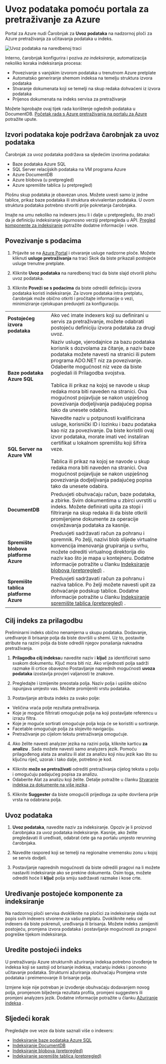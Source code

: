 <properties
    pageTitle="Uvoz podataka Azure pretraživanje pomoću indexers na portalu za Azure | Microsoft Azure | Servis za pretraživanje glavnom računalu oblaka"
    description="Koristite Azure Čarobnjak za pretraživanje uvoz podataka na portalu za Azure pretraživanja radi indeksiranja podatke iz blobova platforme Azure prostora za pohranu, stroage tablice, SQL baze podataka i SQL Server na Azure VMs."
    services="search"
    documentationCenter=""
    authors="HeidiSteen"
    manager="jhubbard"
    editor=""
    tags="Azure Portal"/>

<tags
    ms.service="search"
    ms.devlang="na"
    ms.workload="search"
    ms.topic="get-started-article"
    ms.tgt_pltfrm="na"
    ms.date="08/29/2016"
    ms.author="heidist"/>

# <a name="import-data-to-azure-search-using-the-portal"></a>Uvoz podataka pomoću portala za pretraživanje za Azure

Portal za Azure nudi Čarobnjak za **Uvoz podataka** na nadzornoj ploči za Azure pretraživanja za učitavanja podataka u indeks. 

  ![Uvoz podataka na naredbenoj traci][1]

Interno, čarobnjak konfigurira i poziva *za indeksiranje*, automatizacija nekoliko koraka indeksiranja procesa: 

- Povezivanje s vanjskim izvorom podataka u trenutnom Azure pretplate
- Automatsko generiranje shemom indeksa na temelju struktura izvora podataka
- Stvaranje dokumenata koji se temelji na skup redaka dohvaćeni iz izvora podataka
- Prijenos dokumenata na indeks servisa za pretraživanje

Možete Isprobajte ovaj tijek rada korištenje oglednih podataka u DocumentDB. [Početak rada s Azure pretraživanja na portalu za Azure](search-get-started-portal.md) potražite upute.

## <a name="data-sources-supported-by-the-import-data-wizard"></a>Izvori podataka koje podržava čarobnjak za uvoz podataka

Čarobnjak za uvoz podataka podržava sa sljedećim izvorima podataka: 

- Baze podataka Azure SQL
- SQL Server relacijskih podataka na VM programa Azure
- Azure DocumentDB
- Azure blobova (u pretpregled)
- Azure spremište tablica (u pretpregled)

Plošnu skup podataka je obavezan unos. Možete uvesti samo iz jedne tablice, prikaz baze podataka ili struktura ekvivalentan podataka. U ovom struktura podataka potrebno stvoriti prije pokretanja čarobnjaka.

Imajte na umu nekoliko na indexers jesu li i dalje u pretpregledu, što znači da je definiciju indeksiranje sigurnosno verziji pretpregleda u API. [Pregled komponente za indeksiranje](search-indexer-overview.md) potražite dodatne informacije i veze.

## <a name="connect-to-your-data"></a>Povezivanje s podacima

1. Prijavite se na [Azure Portal](https://portal.azure.com) i otvaranje usluge nadzorne ploče. Možete kliknuti **usluge pretraživanja** na traci Skok da biste prikazali postojeće usluge trenutne pretplate. 

2. Kliknite **Uvoz podataka** na naredbenoj traci da biste slajd otvorili plohu uvoz podataka.  

3. Kliknite **Poveži se s podacima** da biste odredili definiciju izvora podataka koristi indeksiranje. Za izvore podataka intra pretplatu, čarobnjak može obično otkriti i pročitajte informacije o vezi, minimiziranje cjelokupan preduvjeti za konfiguraciju.

| | |
|--------|------------|
|**Postojećeg izvora podataka** | Ako već imate indexers koji su definirani u servis za pretraživanje, možete odabrati postojeću definiciju izvora podataka za drugi uvoz.|
|**Baze podataka Azure SQL** | Naziv usluge, vjerodajnice za bazu podataka korisnik s dozvolama za čitanje, a naziv baze podataka možete navesti na stranici ili putem programa ADO.NET niz za povezivanje. Odaberite mogućnost niz veze da biste pogledali ili Prilagodba svojstva. <br/><br/>Tablica ili prikaz na kojoj se navode u skup redaka mora biti naveden na stranici. Ova mogućnost pojavljuje se nakon uspješnog povezivanja dodjeljivanja padajućeg popisa tako da unesete odabira.|
|**SQL Server na Azure VM** | Navedite naziv u potpunosti kvalificirana usluge, korisnički ID i lozinku i bazu podataka kao niz za povezivanje. Da biste koristili ovaj izvor podataka, morate imati već instaliran certifikat u lokalnom spremištu koji šifrira veze. <br/><br/>Tablica ili prikaz na kojoj se navode u skup redaka mora biti naveden na stranici. Ova mogućnost pojavljuje se nakon uspješnog povezivanja dodjeljivanja padajućeg popisa tako da unesete odabira.
|**DocumentDB** |Preduvjeti obuhvaćaju račun, baze podataka, a zbirke. Svim dokumentima u zbirci uvrstiti u indeks. Možete definirati upita za stopi i filtriranje na skup redaka ili da biste otkrili promijenjene dokumente za operacije osvježavanja podataka za kasnije.|
|**Spremište blobova platforme Azure** | Preduvjeti sadržavati račun za pohranu i spremnik. Po želji, nazivi blob slijede virtualne konvencija imenovanja grupiranja u svrhu, možete odrediti virtualnog direktorija dio naziv kao što je mapa u kontejneru. Dodatne informacije potražite u članku [Indeksiranje blobova (pretpregled)](search-howto-indexing-azure-blob-storage.md) . |
|**Spremište tablica platforme Azure** | Preduvjeti sadržavati račun za pohranu i naziva tablice. Po želji možete navesti upit za dohvaćanje podskup tablice. Dodatne informacije potražite u članku [Indeksiranje spremište tablica (pretpregled)](search-howto-indexing-azure-tables.md) . |

## <a name="customize-target-index"></a>Cilj indeks za prilagodbu

Preliminarni indeks obično nenamjerna u skupu podataka. Dodavanje, uređivanje ili brisanje polja da biste dovršili u shemi. Uz to, postavite atribute na razini polja da biste odredili njegov ponašanja naknadna pretraživanja.

1. **Prilagodba cilj indeksa**u navedite naziv i **ključ** za identificirati samo svakom dokumentu. Ključ mora biti niz. Ako vrijednosti polja sadrži razmake ili crtice obavezno Postavljanje naprednih mogućnosti **uvoza podataka** izostavlja provjeri valjanosti te znakove.

2. Pregledajte i izmijenite preostala polja. Naziv polja i upišite obično ispunjava umjesto vas. Možete promijeniti vrstu podataka.

3. Postavljanje atributa indeks za svako polje:

 - Veličina vraća polje rezultata pretraživanja.
 - Koje je moguće filtrirati omogućuje polja na koji postavljate referencu u izrazu filtra.
 - Koje je moguće sortirati omogućuje polja koja će se koristiti u sortiranje.
 - Facetable omogućuje polja za slojevito navigaciju.
 - Pretraživanje po cijelom tekstu pretraživanja omogućuje.
  
4. Ako želite navesti analyzer jezika na razini polja, kliknite karticu **za analizu** . Sada možete navesti samo analyzers jezik. Pomoću prilagođenog alata za analizu ili alat za analizu koji nisu jezik kao što su ključnu riječ, uzorak i tako dalje, potrebno je kod.

 - Kliknite **može se pretraživati** odrediti pretraživanja cijelog teksta u polju i omogućuju padajućeg popisa za analizu.
 - Odaberite Alat za analizu koji želite. Detalje potražite u članku [Stvaranje indeksa za dokumente na više jezika](search-language-support.md) .

5. Kliknite **Suggester** da biste omogućili prijedloga za upite dovršena prije vrsta na odabrana polja.


## <a name="import-your-data"></a>Uvoz podataka

1. **Uvoz podataka**, navedite naziv za indeksiranje. Opoziv je li proizvod čarobnjaka za uvoz podataka indeksiranje. Kasnije, ako želite pregledavati ili uređivati, odabrat ćete ga na portalu umjesto rerunning čarobnjaka. 

2. Navedite raspored koji se temelji na regionalne vremensku zonu u kojoj se servis dodjeli.

3. Postavljanje naprednih mogućnosti da biste odredili pragovi na li možete nastaviti indeksiranje ako se prekine dokumenta. Osim toga, možete odrediti hoće li **ključ** polja smiju sadržavati razmake i kose crte.  

## <a name="edit-an-existing-indexer"></a>Uređivanje postojeće komponente za indeksiranje

Na nadzornoj ploči servisa dvokliknite na pločici za indeksiranje slajda out popis svih indexers stvorene za vašu pretplatu. Dvokliknite neku od indexers da biste pokrenuli, uređivanja ili brisanja. Možete indeks zamijeniti postojeću, promjena izvora podataka i postavljanje mogućnosti za pragovi pogreške tijekom indeksiranja.

## <a name="edit-an-existing-index"></a>Uredite postojeći indeks

U pretraživanju Azure strukturnih ažuriranja indeksa potrebno izvođenje te indeksa koji se sastoji od brisanje indeksa, vraćanju indeks i ponovno učitavanje podataka. Strukturni ažuriranja obuhvaćaju Promjena vrste podataka i preimenovanje ili brisanje polja.

Izmjene koje nije potreban je izvođenje obuhvaćaju dodavanjem novog polja, promjenom bilježenja rezultata profila, promjeni suggesters ili promjeni analyzers jezik. Dodatne informacije potražite u članku [Ažuriranje indeksa](https://msdn.microsoft.com/library/azure/dn800964.aspx) .

## <a name="next-step"></a>Sljedeći korak

Pregledajte ove veze da biste saznali više o indexers:

- [Indeksiranje baze podataka Azure SQL](search-howto-connecting-azure-sql-database-to-azure-search-using-indexers-2015-02-28.md)
- [Indeksiranje DocumentDB](../documentdb/documentdb-search-indexer.md)
- [Indeksiranje blobova (pretpregled)](search-howto-indexing-azure-blob-storage.md)
- [Indeksiranje spremište tablica (pretpregled)](search-howto-indexing-azure-tables.md)



<!--Image references-->
[1]: ./media/search-import-data-portal/search-import-data-command.png

